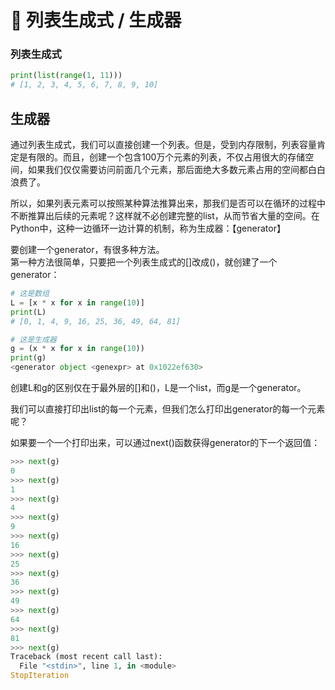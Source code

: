 # 🐍 列表生成式 / 生成器

### 列表生成式

```py
print(list(range(1, 11)))
# [1, 2, 3, 4, 5, 6, 7, 8, 9, 10]
```

## 生成器
通过列表生成式，我们可以直接创建一个列表。但是，受到内存限制，列表容量肯定是有限的。而且，创建一个包含100万个元素的列表，不仅占用很大的存储空间，如果我们仅仅需要访问前面几个元素，那后面绝大多数元素占用的空间都白白浪费了。

所以，如果列表元素可以按照某种算法推算出来，那我们是否可以在循环的过程中不断推算出后续的元素呢？这样就不必创建完整的list，从而节省大量的空间。在Python中，这种一边循环一边计算的机制，称为生成器：【generator】

要创建一个generator，有很多种方法。  
第一种方法很简单，只要把一个列表生成式的[]改成()，就创建了一个generator：
```py
# 这是数组
L = [x * x for x in range(10)]
print(L)
# [0, 1, 4, 9, 16, 25, 36, 49, 64, 81]

# 这是生成器
g = (x * x for x in range(10))
print(g)
<generator object <genexpr> at 0x1022ef630>
```

创建L和g的区别仅在于最外层的[]和()，L是一个list，而g是一个generator。

我们可以直接打印出list的每一个元素，但我们怎么打印出generator的每一个元素呢？

如果要一个一个打印出来，可以通过next()函数获得generator的下一个返回值：

```py
>>> next(g)
0
>>> next(g)
1
>>> next(g)
4
>>> next(g)
9
>>> next(g)
16
>>> next(g)
25
>>> next(g)
36
>>> next(g)
49
>>> next(g)
64
>>> next(g)
81
>>> next(g)
Traceback (most recent call last):
  File "<stdin>", line 1, in <module>
StopIteration
```